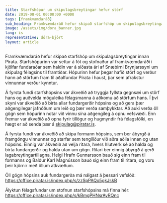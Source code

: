 ```yaml
---
title: Starfshópur um skipulagsbreytingar hefur störf
date: 2019-08-01 00:00:00 +0000
tags: [framkvæmdaráð]
sub_heading: Framkvæmdaráð hefur skipað starfshóp um skipulagsbreytingar innan Pírata.
image: /assets/img/dora_banner.jpg
lang: is
representative: dóra-björt
layout: article
---
```

Framkvæmdaráð hefur skipað starfshóp um skipulagsbreytingar innan Pírata. Starfshópurinn var settur á fót og stofnaður af framkvæmdaráði í kjölfar fundaraðar sem haldin var á síðasta ári af Snæbirni Brynjarssyni um skipulag félagsins til framtíðar. Hópurinn hefur þegar hafið störf og verður hann að störfum fram til aðalfundar Pírata í haust, þar sem afrakstur vinnunnar verður kynntur.

Á fyrsta fundi starfshópsins var ákveðið að tryggja fyllsta gegnsæi um störf hans og auðvelda möguleika félagsmanna á aðkomu að störfum hans. Í því skyni var ákveðið að birta allar fundargerðir hópsins og að gera þær aðgengilegar jafnóðum um leið og þær verða samþykktar. Að auki verða öll gögn sem hópurinn notar við vinnu sína aðgengileg á opnu vefsvæði. Enn fremur var ákveðið að opna fyrir tillögur og hugmyndir frá félagsfólki, en hægt er að senda þær á skipulag@piratar.is.

Á fyrsta fundi var ákveðið að skipa formann hópsins, sem ber ábyrgð á framgöngu vinnunnar og starfar sem tengiliður við aðra aðila innan og utan hópsins. Einnig var ákveðið að velja ritara, hvers hlutverk sé að halda og birta fundargerðir og halda utan um gögn. Ritari ber einnig ábyrgð á gerð lagabreytingartillagna. Helgi Hrafn Gunnarsson bauð sig einn fram til formanns og Baldur Karl Magnússon bauð sig einn fram til ritara, og voru þeir kjörnir með öllum atkvæðum.

Öll gögn hópsins auk fundargerða má nálgast á þessari vefslóð:
https://office.piratar.is/index.php/s/zzSpPAQo5gkJskB

Ályktun félagsfundar um stofnun starfshópsins má finna hér:
https://office.piratar.is/index.php/s/kBmgPHNsrAyRQnc